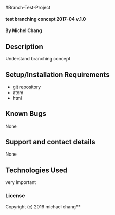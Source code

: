 #Branch-Test-Project

#### test branching concept 2017-04 v.1.0

#### By Michel Chang

## Description

Understand branching concept


## Setup/Installation Requirements

* git repository
* atom
* html

## Known Bugs
None
## Support and contact details

None
## Technologies Used

very Important
### License


Copyright (c) 2016 michael chang**
